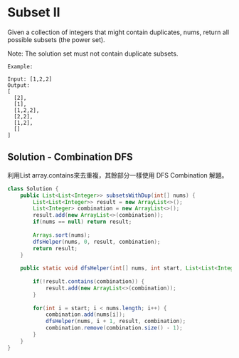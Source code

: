 # Subset II

Given a collection of integers that might contain duplicates, nums, return all possible subsets (the power set).

Note: The solution set must not contain duplicate subsets.

```
Example:

Input: [1,2,2]
Output:
[
  [2],
  [1],
  [1,2,2],
  [2,2],
  [1,2],
  []
]
```

## Solution - Combination DFS

利用List<Integer> array.contains來去重複，其餘部分一樣使用 DFS Combination 解題。

```java
class Solution {
    public List<List<Integer>> subsetsWithDup(int[] nums) {
        List<List<Integer>> result = new ArrayList<>();
        List<Integer> combination = new ArrayList<>();
        result.add(new ArrayList<>(combination));
        if(nums == null) return result;
        
        Arrays.sort(nums);
        dfsHelper(nums, 0, result, combination);
        return result;
    }
    
    public static void dfsHelper(int[] nums, int start, List<List<Integer>> result, List<Integer> combination) {
        
        if(!result.contains(combination)) {
            result.add(new ArrayList<>(combination));
        }
        
        for(int i = start; i < nums.length; i++) {
            combination.add(nums[i]);
            dfsHelper(nums, i + 1, result, combination);
            combination.remove(combination.size() - 1);
        }
    }
}
```